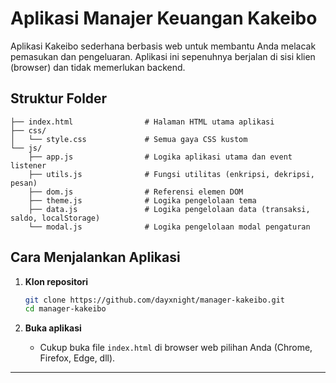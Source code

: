 # Aplikasi Manajer Keuangan Kakeibo

Aplikasi Kakeibo sederhana berbasis web untuk membantu Anda melacak pemasukan dan pengeluaran. Aplikasi ini sepenuhnya berjalan di sisi klien (browser) dan tidak memerlukan backend.

## Struktur Folder

```
├── index.html                # Halaman HTML utama aplikasi
├── css/
│   └── style.css             # Semua gaya CSS kustom
└── js/
    ├── app.js                # Logika aplikasi utama dan event listener
    ├── utils.js              # Fungsi utilitas (enkripsi, dekripsi, pesan)
    ├── dom.js                # Referensi elemen DOM
    ├── theme.js              # Logika pengelolaan tema
    ├── data.js               # Logika pengelolaan data (transaksi, saldo, localStorage)
    └── modal.js              # Logika pengelolaan modal pengaturan
```

## Cara Menjalankan Aplikasi

1. **Klon repositori**
   ```bash
   git clone https://github.com/dayxnight/manager-kakeibo.git
   cd manager-kakeibo
   ```

2. **Buka aplikasi**
   - Cukup buka file `index.html` di browser web pilihan Anda (Chrome, Firefox, Edge, dll).

---